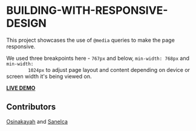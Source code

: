 # BUILDING-WITH-RESPONSIVE-DESIGN

<p>This project showcases the use of <code>@media</code> queries to make the page responsive.</p>

<p>We used three breakpoints here - <code>767px</code> and below, <code>min-width: 768px</code> and <code>min-width:
        1024px</code> to adjust page
    layout and content depending on device or screen width it's being viewed on.</p>

<strong><a href="https://sanelca.github.io/BUILDING-WITH-RESPONSIVE-DESIGN/">LIVE DEMO</a></strong>

## Contributors
[Osinakayah](https://github.com/osinakayah) and [Sanelca](https://github.com/sanelca)
